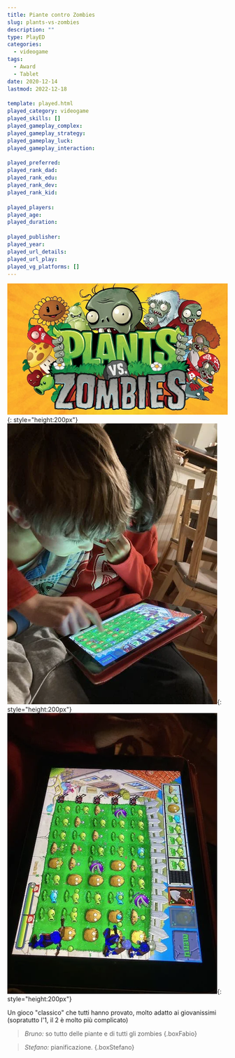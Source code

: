 ```yaml
---
title: Piante contro Zombies
slug: plants-vs-zombies
description: ""
type: PlayED
categories:
  - videogame
tags:
  - Award
  - Tablet
date: 2020-12-14
lastmod: 2022-12-18

template: played.html
played_category: videogame
played_skills: []
played_gameplay_complex: 
played_gameplay_strategy: 
played_gameplay_luck: 
played_gameplay_interaction: 

played_preferred:
played_rank_dad: 
played_rank_edu: 
played_rank_dev: 
played_rank_kid: 

played_players: 
played_age: 
played_duration: 

played_publisher: 
played_year: 
played_url_details: 
played_url_play: 
played_vg_platforms: []
---
```


![](img/piante_vs_zombies.webp){: style="height:200px"}
![](img/piante_vs_zombies_2.webp){: style="height:200px"}
![](img/piante_vs_zombies_3.webp){: style="height:200px"}

Un gioco "classico" che tutti hanno provato, molto adatto ai giovanissimi (sopratutto l'1, il 2 è molto più complicato)

> *Bruno:* so tutto delle piante e di tutti gli zombies
{.boxFabio}

> *Stefano:* pianificazione.
{.boxStefano}

